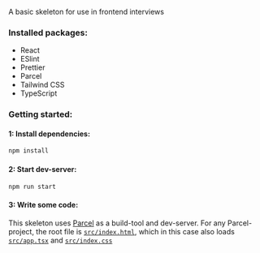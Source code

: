 A basic skeleton for use in frontend interviews

### Installed packages:
 - React
 - ESlint
 - Prettier
 - Parcel
 - Tailwind CSS
 - TypeScript

### Getting started:

#### 1: Install dependencies:
```sh
npm install
```

#### 2: Start dev-server:
```sh
npm run start
```

#### 3: Write some code:
This skeleton uses [Parcel](https://parceljs.org/) as a build-tool and dev-server. For any Parcel-project, the root file is [`src/index.html`](/src/index.html), which in this case also loads [`src/app.tsx`](/src/app.tsx) and [`src/index.css`](/src/index.css)
